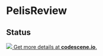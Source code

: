 # PelisReview


## Status

[![](https://codescene.io/projects/6183/status.svg) Get more details at **codescene.io**.](https://codescene.io/projects/6183/jobs/latest-successful/results)
